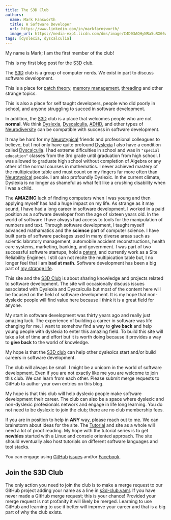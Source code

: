 ```yaml
---
title: The S3D Club
authors:
  name: Mark Fansworth
  title: A Software Developer
  url: https://www.linkedin.com/in/markfarnsworth/
  image_url: https://media-exp1.licdn.com/dms/image/C4D03AQHyNRa5uRX66w/profile-displayphoto-shrink_800_800/0/1610824372979?e=1668643200&v=beta&t=SAlTxYvkFXlzAtS6_vpEo044gkUMJgCNarUoolBqvEc
tags: [dyslexia, dyscalculia]
---
```


My name is Mark; I am the first member of the club!

This is my first blog post for the [S3D](./) club.

The [S3D](./) club is a group of computer nerds. We exist in part to discuss software
development.

This is a place for [patch
theory](https://zims-en.kiwix.campusafrica.gos.orange.com/wikibooks_en_all_maxi/A/Understanding_Darcs/Patch_theory),
[memory management](https://en.wikipedia.org/wiki/Tracing_garbage_collection),
[threading](https://web.mit.edu/6.031/www/fa17/classes/20-thread-safety/) and
other strange topics.

This is also a place for self taught developers, people who did poorly in
school, and anyone struggling to succed in software development.

In addition, the [S3D](/) club is a place that welcomes people who are not
**normal**. We think [Dyslexia](https://en.wikipedia.org/wiki/Dyslexia),
[Dyscalculia](https://en.wikipedia.org/wiki/Dyscalculia),
[ADHD](https://en.wikipedia.org/wiki/Attention_deficit_hyperactivity_disorder),
and other types of
[Neurodiversity](https://en.wikipedia.org/wiki/Autism_rights_movement) can be
compatible with success in software development.

It may be hard for my
[Neurotypical](https://en.wikipedia.org/wiki/Neurotypical) friends and
professional colleagues to believe, but I not only have quite profound
[Dyslexia](https://en.wikipedia.org/wiki/Dyslexia) I also have a condition
called [Dyscalculia](https://en.wikipedia.org/wiki/Dyscalculia). I had extreme
dificulties in school and was in `"special education"` classes from the 3rd
grade until graduation from high school. I was allowed to graduate high school
without completion of Algebra or any other of the normal courses in
mathematics. I never achieved mastery of the multipication table and must
count on my fingers far more often than
[Neurotypical](https://en.wikipedia.org/wiki/Neurotypical) people. I am also
profoundly Dyslexic. In the current climate, Dyslexia is no longer as shameful
as what felt like a crushing disability when I was a child.

The **AMAZING** luck of finding computers when I was young and then applying
myself has had a huge impact on my life. As strange as it may sound, I have had
a long career in software development.  I worked in a paid position as a
software developer from the age of sixteen years old. In the world of software
I have always had access to tools for the manipulation of numbers and text.
Through software development, I taught myself advanced mathamatics and the
**science** part of computer science. I have built parts of software packages
used in many diverse areas such as scientic labratory management, automobile
accident reconstructions, health care systems, marketing, banking, and
government. I was part of two successful software startups, hold a
[patent](https://patents.google.com/patent/US8869029), and currently work as a
Site Reliability Engineer. I still can not recite the multipication table but,
I no longer feel that I am **bad at math**. Software development has been a big part of [my strange life][book].

This site and the [S3D Club](/) is about sharing knowledge and projects related
to software development. The site will occasionally discuss issues associated
with Dyslexia and Dyscalculia but most of the content here will be focused on
the field of software development. It is my hope that non-dyslexic people will
find value here because I think it is a great field for anyone.

My start in software development was thirty years ago and really just amazing
luck. The experience of building a career in software was life changing for me.
I want to somehow find a way to **give back** and help young people with
dyslexia to enter this amazing field.  To build this site will take a lot of
time and effort but it is worth doing because it provides a way to **give
back** to the world of knowledge.

My hope is that the [S3D club](/) can help other dyslexics start and/or build
careers in software development.

The club will always be small. I might be a unicorn in the world of software
development.  Even if you are not exactly like me you are welcome to join this
club. We can learn from each other. Please submit merge requests to GitHub to
author your own entries on this blog.

My hope is that this club will help dyslexic people make software development
their career. The club can also be a space where dyslexic and non-dyslexic
profesionals network and engage in life long learning.  You do not need to be
dyslexic to join the club; there are no club membership fees.

If you are in position to help in **ANY** way, please reach out to me. We can
brainstorm about ideas for the site. The [Tutorial](/docs/category/tutorial)
and site as a whole will need a lot of proof reading. My hope with the tutorial
series is to get **newbies** started with a Linux and console oriented
approach. The site should eventually also host tutorials on different software
languages and tool stacks.

You can engage using [GitHub](https://github.com/s3d-club/s3d-website)
[issues](https://github.com/s3d-club/s3d-website/issues) and/or
[Facebook](https://www.facebook.com/mark.farnsworth.v2/).

## Join the S3D Club
The only action you need to join the club is to make a merge request to our
GitHub project adding your name as a line in
[s3d-club.yaml](https://github.com/s3d-club/s3d-website/blob/main/s3d-club.yaml).
If you have never made a GItHub merge request; this is your chance! Provided
your merge request is not profanity it will likely be merged. Learning to use
GitHub and learning to use it better will improve your career and that is a big
part of why the club exists.

[book]: https://go.s3d.club/farnsw/book 
